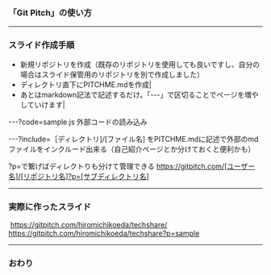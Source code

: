 
### 「Git Pitch」の使い方
---
### スライド作成手順
- 新規リポジトリを作成（既存のリポジトリを使用しても良いですし、自分の場合はスライド保管用のリポジトリを別で作成しました）
- ディレクトリ直下にPITCHME.mdを作成|
- あとはmarkdown記法で記述するだけ。「---」で区切ることでページを増やしていけます|

---?code=sample.js
外部コードの読み込み


---?include=［ディレクトリ]/[ファイル名]
をPITCHME.mdに記述で外部のmdファイルをインクルード出来る（自己紹介ページとか分けておくと便利かも）
 
?p=で繋げばディレクトりも分けて管理できる
https://gitpitch.com/[ユーザー名]/[リポジトリ名]?p=[サブディレクトリ名]


---
### 実際に作ったスライド
  https://gitpitch.com/hiromichikoeda/techshare/
  https://gitpitch.com/hiromichikoeda/techshare?p=sample

---


### おわり
